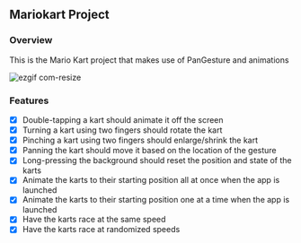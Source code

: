 ## Mariokart Project

### Overview

This is the Mario Kart project that makes use of PanGesture and animations

![ezgif com-resize](https://github.com/Jack-Camas/MarioKart-Swift/assets/48427524/268c97c1-133b-4b76-a525-f885cff549d4)

### Features
- [x] Double-tapping a kart should animate it off the screen
- [x] Turning a kart using two fingers should rotate the kart
- [x] Pinching a kart using two fingers should enlarge/shrink the kart
- [x] Panning the kart should move it based on the location of the gesture
- [x] Long-pressing the background should reset the position and state of the karts
- [x] Animate the karts to their starting position all at once when the app is launched
- [x] Animate the karts to their starting position one at a time when the app is launched
- [x] Have the karts race at the same speed
- [x] Have the karts race at randomized speeds
